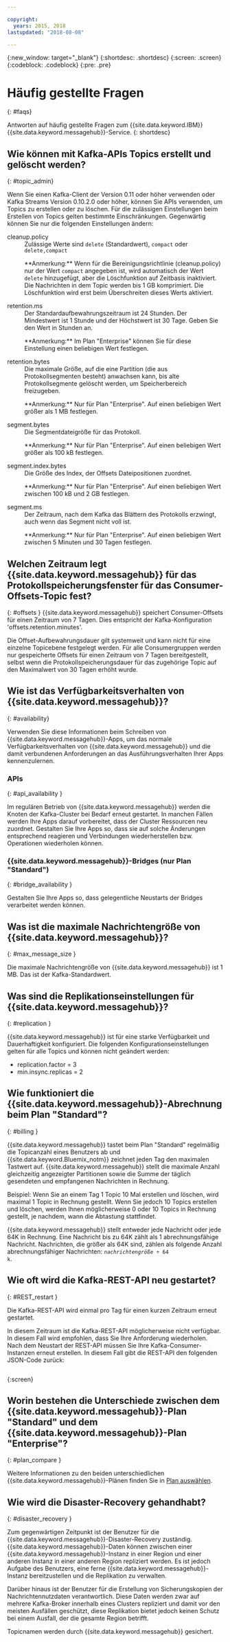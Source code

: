 ```yaml
---

copyright:
  years: 2015, 2018
lastupdated: "2018-08-08"

---
```


{:new_window: target="_blank"}
{:shortdesc: .shortdesc}
{:screen: .screen}
{:codeblock: .codeblock}
{:pre: .pre}

# Häufig gestellte Fragen
{: #faqs}

Antworten auf häufig gestellte Fragen zum {{site.data.keyword.IBM}} {{site.data.keyword.messagehub}}-Service.
{: shortdesc}

<!--17/10/17 - Karen: same info duplicated at messagehub104 -->
## Wie können mit Kafka-APIs Topics erstellt und gelöscht werden?
{: #topic_admin}

Wenn Sie einen Kafka-Client der Version 0.11 oder höher verwenden oder Kafka Streams Version 0.10.2.0 oder höher, können Sie APIs verwenden, um Topics zu erstellen oder zu löschen. Für die zulässigen Einstellungen beim Erstellen von Topics gelten bestimmte Einschränkungen. Gegenwärtig können Sie nur die folgenden Einstellungen ändern:

<dl>
<dt>cleanup.policy</dt>
<dd>Zulässige Werte sind <code>delete</code> (Standardwert), <code>compact</code> oder <code>delete,compact</code>
<p>**Anmerkung:**
Wenn für die Bereinigungsrichtlinie (cleanup.policy) nur der Wert <code>compact</code> angegeben ist, wird automatisch der Wert <code>delete</code> hinzugefügt, aber die Löschfunktion auf Zeitbasis inaktiviert. Die Nachrichten in dem Topic werden bis 1 GB komprimiert. Die Löschfunktion wird
erst beim Überschreiten dieses Werts aktiviert.</p>
</dd>

<dt>retention.ms</dt>
<dd>Der Standardaufbewahrungszeitraum ist 24 Stunden. Der Mindestwert ist 1 Stunde und der Höchstwert ist
30 Tage. Geben Sie den Wert in Stunden an.

<p>**Anmerkung:**
Im Plan "Enterprise" können Sie für diese Einstellung einen beliebigen Wert festlegen.</p>
</dd>

<dt>retention.bytes</dt>
<dd>Die maximale Größe, auf die eine Partition (die aus Protokollsegmenten besteht) anwachsen kann, bis alte Protokollsegmente gelöscht werden, um Speicherbereich freizugeben.

<p>**Anmerkung:**
Nur für Plan "Enterprise". Auf einen beliebigen Wert größer als 1 MB festlegen.</p>
</dd>

<dt>segment.bytes</dt>
<dd>Die Segmentdateigröße für das Protokoll.

<p>**Anmerkung:**
Nur für Plan "Enterprise". Auf einen beliebigen Wert größer als 100 kB festlegen.</p>
</dd>

<dt>segment.index.bytes</dt>
<dd>Die Größe des Index, der Offsets Dateipositionen zuordnet. 

<p>**Anmerkung:**
Nur für Plan "Enterprise". Auf einen beliebigen Wert zwischen 100 kB und 2 GB festlegen.</p>
</dd>

<dt>segment.ms</dt>
<dd>Der Zeitraum, nach dem Kafka das Blättern des Protokolls erzwingt, auch wenn das Segment nicht voll ist. 

<p>**Anmerkung:**
Nur für Plan "Enterprise". Auf einen beliebigen Wert zwischen 5 Minuten und 30 Tagen festlegen.</p>
</dd>
</dl>


## Welchen Zeitraum legt {{site.data.keyword.messagehub}} für das Protokollspeicherungsfenster für das Consumer-Offsets-Topic fest?
{: #offsets }
{{site.data.keyword.messagehub}} speichert Consumer-Offsets für einen Zeitraum von 7 Tagen. Dies entspricht der Kafka-Konfiguration 'offsets.retention.minutes'. 

Die Offset-Aufbewahrungsdauer gilt systemweit und kann nicht für eine einzelne Topicebene festgelegt werden. Für alle Consumergruppen werden nur gespeicherte Offsets für einen Zeitraum von 7 Tagen bereitgestellt, selbst wenn die Protokollspeicherungsdauer für das zugehörige Topic auf den Maximalwert von 30 Tagen erhöht wurde. 

## Wie ist das Verfügbarkeitsverhalten von {{site.data.keyword.messagehub}}?
{: #availability}

Verwenden Sie diese Informationen beim Schreiben von {{site.data.keyword.messagehub}}-Apps, um das normale Verfügbarkeitsverhalten von {{site.data.keyword.messagehub}} und die damit verbundenen Anforderungen an das Ausführungsverhalten Ihrer Apps kennenzulernen.

### APIs
{: #api_availability }

Im regulären Betrieb von {{site.data.keyword.messagehub}} werden die Knoten der Kafka-Cluster bei Bedarf erneut gestartet.
In manchen Fällen werden Ihre Apps darauf vorbereitet, dass der Cluster Ressourcen neu zuordnet. Gestalten Sie Ihre Apps so,
dass sie auf solche Änderungen entsprechend reagieren und Verbindungen wiederherstellen bzw. Operationen wiederholen können.

### {{site.data.keyword.messagehub}}-Bridges (nur Plan "Standard")
{: #bridge_availability }

Gestalten Sie Ihre Apps so, dass gelegentliche Neustarts der Bridges verarbeitet werden können.

## Was ist die maximale Nachrichtengröße von {{site.data.keyword.messagehub}}? 
{: #max_message_size }

Die maximale Nachrichtengröße von {{site.data.keyword.messagehub}} ist 1 MB. Das ist der Kafka-Standardwert. 

## Was sind die Replikationseinstellungen für {{site.data.keyword.messagehub}}? 
{: #replication }

{{site.data.keyword.messagehub}} ist für eine starke Verfügbarkeit und Dauerhaftigkeit konfiguriert.
Die folgenden Konfigurationseinstellungen gelten für alle Topics und können nicht geändert werden:
* replication.factor = 3
* min.insync.replicas = 2

## Wie funktioniert die {{site.data.keyword.messagehub}}-Abrechnung beim Plan "Standard"? 
{: #billing }

{{site.data.keyword.messagehub}} tastet beim Plan "Standard" regelmäßig die Topicanzahl eines Benutzers ab und {{site.data.keyword.Bluemix_notm}} zeichnet jeden Tag den maximalen Tastwert auf. {{site.data.keyword.messagehub}} stellt die maximale Anzahl gleichzeitig angezeigter Partitionen sowie die Summe der täglich gesendeten und empfangenen Nachrichten in Rechnung.

Beispiel: Wenn Sie an einem Tag 1 Topic 10 Mal erstellen und löschen, wird maximal 1 Topic in Rechnung gestellt. Wenn Sie jedoch 10 Topics erstellen und löschen, werden Ihnen möglicherweise 0 oder 10 Topics in Rechnung gestellt, je nachdem, wann die Abtastung stattfindet.

{{site.data.keyword.messagehub}} stellt entweder jede Nachricht oder jede 64K in Rechnung. Eine Nachricht bis zu 64K zählt als 1 abrechnungsfähige Nachricht. Nachrichten, die größer als 64K sind, zählen als folgende Anzahl abrechnungsfähiger Nachrichten: <code><var class="keyword varname">nachrichtengröße</var> &divide; 64 k</code>.

<!--12/04/18 - Karen: same info duplicated at messagehub057 -->
## Wie oft wird die Kafka-REST-API neu gestartet? 
{: #REST_restart }

Die Kafka-REST-API wird einmal pro Tag für einen kurzen Zeitraum
erneut  gestartet. 

In diesem Zeitraum ist die Kafka-REST-API möglicherweise
nicht verfügbar. In diesem Fall wird empfohlen, dass Sie Ihre Anforderung
wiederholen. Nach dem Neustart der REST-API müssen Sie Ihre Kafka-Consumer-Instanzen
erneut erstellen. In diesem Fall gibt die
REST-API den folgenden JSON-Code zurück:

```'{"error_code":40403,"message":"Consumer instance not found."}'
```
{:screen}

## Worin bestehen die Unterschiede zwischen dem {{site.data.keyword.messagehub}}-Plan "Standard" und dem {{site.data.keyword.messagehub}}-Plan "Enterprise"?
{: #plan_compare }

Weitere Informationen zu den beiden unterschiedlichen {{site.data.keyword.messagehub}}-Plänen finden Sie in [Plan auswählen](/docs/services/EventStreams/eventstreams085.html).

## Wie wird die Disaster-Recovery gehandhabt?
{: #disaster_recovery }

Zum gegenwärtigen Zeitpunkt ist der Benutzer für die {{site.data.keyword.messagehub}}-Disaster-Recovery zuständig. {{site.data.keyword.messagehub}}-Daten können zwischen einer {{site.data.keyword.messagehub}}-Instanz in einer Region und einer anderen Instanz in einer anderen Region repliziert werden. Es ist jedoch Aufgabe des Benutzers, eine ferne {{site.data.keyword.messagehub}}-Instanz bereitzustellen und die Replikation zu verwalten.

Darüber hinaus ist der Benutzer für die Erstellung von Sicherungskopien der Nachrichtennutzdaten verantwortlich. Diese Daten werden zwar auf mehrere Kafka-Broker innerhalb eines Clusters repliziert und damit vor den meisten Ausfällen geschützt, diese Replikation bietet jedoch keinen Schutz bei einem Ausfall, der die gesamte Region betrifft. 

Topicnamen werden durch {{site.data.keyword.messagehub}} gesichert.















